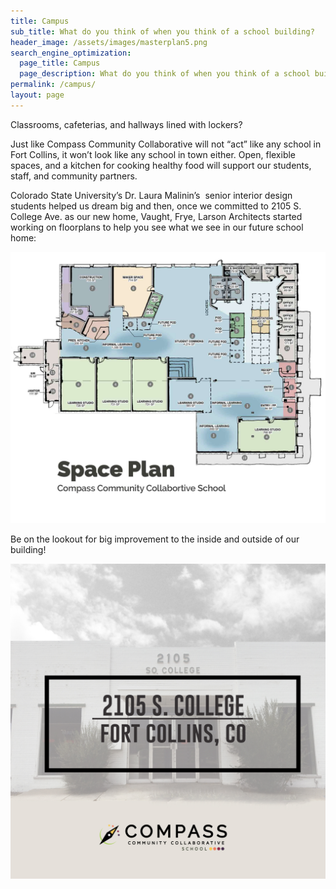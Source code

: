 ```yaml
---
title: Campus
sub_title: What do you think of when you think of a school building?
header_image: /assets/images/masterplan5.png
search_engine_optimization:
  page_title: Campus
  page_description: What do you think of when you think of a school building?
permalink: /campus/
layout: page
---
```


Classrooms, cafeterias, and hallways lined with lockers?

Just like Compass Community Collaborative will not “act” like any school in Fort Collins, it won’t look like any school in town either. Open, flexible spaces, and a kitchen for cooking healthy food will support our students, staff, and community partners.

Colorado State University’s Dr. Laura Malinin’s  senior interior design students helped us dream big and then, once we committed to 2105 S. College Ave. as our new home, Vaught, Frye, Larson Architects started working on floorplans to help you see what we see in our future school home:

![](/assets/images/versions/blog-post-image-space-plan---x----1800-1551x---.jpg)

Be on the lookout for big improvement to the inside and outside of our building!

![](/assets/images/versions/ccc-big-things-are-coming---x----1500-1500x---.jpg)